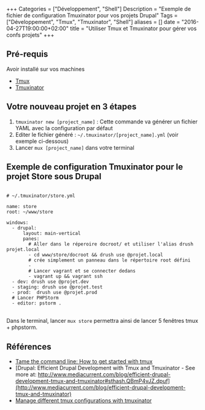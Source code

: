 +++
Categories = ["Développement", "Shell"]
Description = "Exemple de fichier de configuration Tmuxinator pour vos projets Drupal"
Tags = ["Développement", "Tmux", "Tmuxinator", "Shell"]
aliases = []
date = "2016-04-27T19:00:00+02:00"
title = "Utiliser Tmux et Tmuxinator pour gérer vos confs projets"
+++


## Pré-requis

Avoir installé sur vos machines

* [Tmux](https://tmux.github.io/)
* [Tmuxinator](https://github.com/tmuxinator/tmuxinator)

## Votre nouveau projet en 3 étapes

1. `tmuxinator new [project_name]` : Cette commande va générer un fichier YAML avec la configuration par défaut
1. Editer le fichier généré : `~/.tmuxinator/[project_name].yml` (voir exemple ci-dessous)
1. Lancer `mux [project_name]` dans votre terminal

## Exemple de configuration Tmuxinator pour le projet Store sous Drupal

<pre>
<code class="yml">
# ~/.tmuxinator/store.yml

name: store
root: ~/www/store

windows:
  - drupal:
      layout: main-vertical
      panes:
        # Aller dans le réperoire docroot/ et utiliser l'alias drush projet.local
        - cd www/store/docroot && drush use @projet.local
        # crée simplement un panneau dans le répertoire root défini
        -
        # Lancer vagrant et se connecter dedans
        - vagrant up && vagrant ssh
  - dev: drush use @projet.dev
  - staging: drush use @projet.test
  - prod:  drush use @projet.prod
  # Lancer PHPStorm
  - editor: pstorm .
</code>
</pre>

Dans le terminal, lancer `mux store` permettra ainsi de lancer 5 fenêtres tmux + phpstorm.

## Références

* [Tame the command line: How to get started with tmux](http://nils-blum-oeste.net/getting-started-with-tmux/)
* [Drupal: Efficient Drupal Development with Tmux and Tmuxinator - See more at: http://www.mediacurrent.com/blog/efficient-drupal-development-tmux-and-tmuxinator#sthash.QBmP4vJZ.dpuf](http://www.mediacurrent.com/blog/efficient-drupal-development-tmux-and-tmuxinator)
* [Manage different tmux configurations with tmuxinator](http://zdk.github.io/manage-different-tmux-configurations-with-tmuxinator/)
